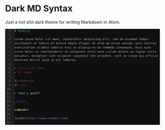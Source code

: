 # Dark MD Syntax

Just a not shit dark theme for writing Markdown in Atom.

![Sample document](sample-text.png)
